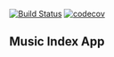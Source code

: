 [![Build Status](https://travis-ci.com/fpapadopou/music-index.svg?branch=master)](https://travis-ci.com/fpapadopou/music-index)  [![codecov](https://codecov.io/gh/fpapadopou/music-index/branch/master/graph/badge.svg)](https://codecov.io/gh/fpapadopou/music-index)  

## Music Index App